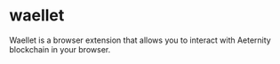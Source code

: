 # waellet
Waellet is a browser extension that allows you to interact with Aeternity blockchain in your browser.
